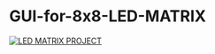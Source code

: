 # GUI-for-8x8-LED-MATRIX
[![LED MATRIX PROJECT](http://img.youtube.com/vi/https://youtu.be/PsUqYoSIWTw/0.jpg)](https://www.youtube.com/watch?v=https://youtu.be/PsUqYoSIWTw "GUI-for-8x8-LED-MATRIX")


